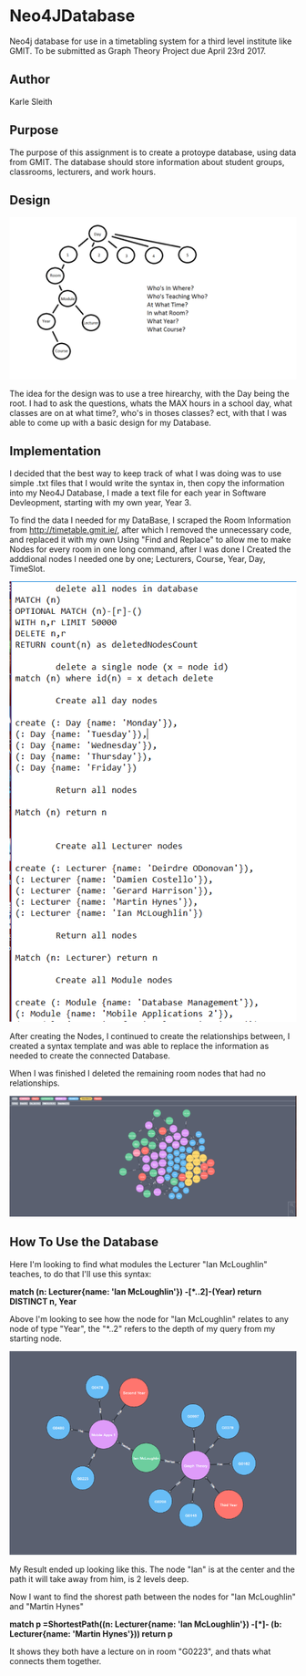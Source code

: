 # Neo4JDatabase
Neo4j database for use in a timetabling system for a third level institute like GMIT. To be submitted as Graph Theory Project due April 23rd 2017.

## Author
Karle Sleith

## Purpose
The purpose of this assignment is to create a protoype database, using data from GMIT. The database
should store information about student groups, classrooms, lecturers, and
work hours. 

## Design

![Screenshot](Design.png)

The idea for the design was to use a tree hirearchy, with the Day being the root. I had to ask the questions, whats the MAX hours in a school day, what classes are on at what time?, who's in thoses classes? ect, with that I was able to come up with a basic design for my Database.

## Implementation
I decided that the best way to keep track of what I was doing was to use simple .txt files that I would write the syntax in, then copy the information into my Neo4J Database, I made a text file for each year in Software Devleopment, starting with my own year, Year 3.

To find the data I needed for my DataBase, I scraped the Room Information from <a href="http://timetable.gmit.ie">http://timetable.gmit.ie/<a/>, after which I removed the unnecessary code, and replaced it with my own Using "Find and Replace" to allow me to make Nodes for every room in one long command, after I was done I Created the adddional nodes I needed one by one; Lecturers, Course, Year, Day, TimeSlot. 

![Screenshot2](Code.PNG)

After creating the Nodes, I continued to create the relationships between, I created a syntax template and was able to replace the information as needed to create the connected Database.

When I was finished I deleted the remaining room nodes that had no relationships.

![Screenshot3](Graph.PNG)

## How To Use the Database

Here I'm looking to find what modules the Lecturer "Ian McLoughlin" teaches, to do that I'll use this syntax:

 **match (n: Lecturer{name: 'Ian McLoughlin'}) -[*..2]-(Year)
return DISTINCT n, Year**

Above I'm looking to see how the node for "Ian McLoughlin" relates to any node of type "Year", the "*..2" refers to the depth of my query from my starting node.

![Query1](Query.PNG)

My Result ended up looking like this.
The node "Ian" is at the center and the path it will take away from him, is 2 levels deep.

Now I want to find the shorest path between the nodes for "Ian McLoughlin" and "Martin Hynes"

**match p =ShortestPath((n: Lecturer{name: 'Ian McLoughlin'}) -[*]- (b: Lecturer{name: 'Martin Hynes'}))
return p** 

It shows they both have a lecture on in room "G0223", and thats what connects them together.





